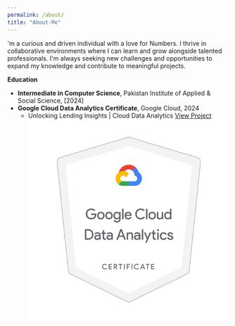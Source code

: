 ```yaml
---
permalink: /about/
title: "About-Me"
---
```


'm a curious and driven individual with a love for Numbers. I thrive in collaborative environments where I can learn and grow alongside talented professionals. I'm always seeking new challenges and opportunities to expand my knowledge and contribute to meaningful projects.

**Education**

* **Intermediate in Computer Science**, Pakistan Institute of Applied & Social Science, [2024]
* **Google Cloud Data Analytics Certificate**, Google Cloud, 2024
  * Unlocking Lending Insights | Cloud Data Analytics [View Project](../assets/TheLookFintech.pdf)
![Google Cloud Data Analytics Certificate](../assets/images/certificate.jpg)



